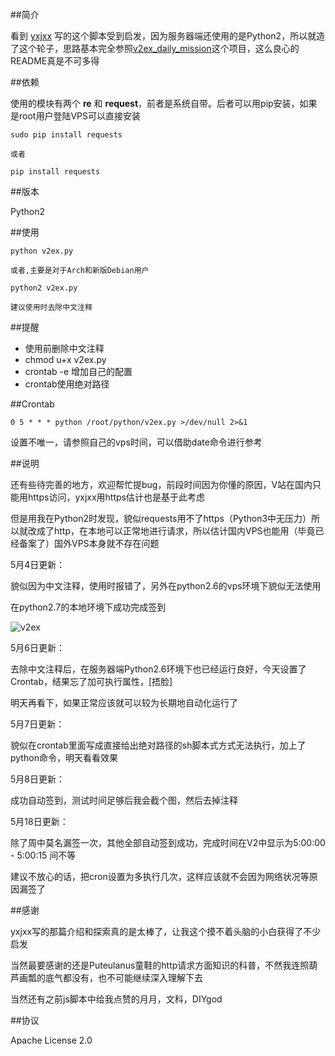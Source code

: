 ##简介


  看到 [yxjxx](https://github.com/yxjxx/v2ex_daily_mission) 写的这个脚本受到启发，因为服务器端还使用的是Python2，所以就造了这个轮子，思路基本完全参照[v2ex_daily_mission](https://github.com/yxjxx/v2ex_daily_mission)这个项目，这么良心的README真是不可多得
  
  
##依赖

使用的模块有两个 **re** 和 **request**，前者是系统自带。后者可以用pip安装，如果是root用户登陆VPS可以直接安装

	
	sudo pip install requests
	
	或者
	
	pip install requests

##版本

Python2

##使用

	python v2ex.py
	
	或者,主要是对于Arch和新版Debian用户
	
	python2 v2ex.py
	
	建议使用时去除中文注释
	
##提醒

* 使用前删除中文注释
* chmod u+x v2ex.py 
* crontab -e 增加自己的配置
* crontab使用绝对路径

##Crontab

	0 5 * * * python /root/python/v2ex.py >/dev/null 2>&1

设置不唯一，请参照自己的vps时间，可以借助date命令进行参考

##说明

还有些待完善的地方，欢迎帮忙提bug，前段时间因为你懂的原因，V站在国内只能用https访问，yxjxx用https估计也是基于此考虑

但是用我在Python2时发现，貌似requests用不了https（Python3中无压力）所以就改成了http，在本地可以正常地进行请求，所以估计国内VPS也能用（毕竟已经备案了）国外VPS本身就不存在问题

5月4日更新：

貌似因为中文注释，使用时报错了，另外在python2.6的vps环境下貌似无法使用

在python2.7的本地环境下成功完成签到

![v2ex](http://jimmy66.qiniudn.com/v2ex.PNG) 

5月6日更新：

去除中文注释后，在服务器端Python2.6环境下也已经运行良好，今天设置了Crontab，结果忘了加可执行属性，[捂脸]

明天再看下，如果正常应该就可以较为长期地自动化运行了

5月7日更新：

貌似在crontab里面写成直接给出绝对路径的sh脚本式方式无法执行，加上了python命令，明天看看效果

5月8日更新：

成功自动签到，测试时间足够后我会截个图，然后去掉注释

5月18日更新：

除了周中莫名漏签一次，其他全部自动签到成功，完成时间在V2中显示为5:00:00 - 5:00:15 间不等

建议不放心的话，把cron设置为多执行几次，这样应该就不会因为网络状况等原因漏签了

##感谢

yxjxx写的那篇介绍和探索真的是太棒了，让我这个摸不着头脑的小白获得了不少启发

当然最要感谢的还是Puteulanus童鞋的http请求方面知识的科普，不然我连照葫芦画瓢的底气都没有，也不可能继续深入理解下去

当然还有之前js脚本中给我点赞的月月，文科，DIYgod


##协议

Apache License 2.0


